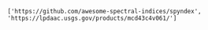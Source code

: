 `['https://github.com/awesome-spectral-indices/spyndex', 'https://lpdaac.usgs.gov/products/mcd43c4v061/']`
